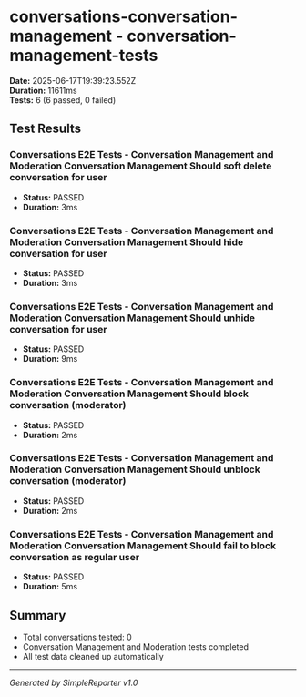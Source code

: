 # conversations-conversation-management - conversation-management-tests

**Date:** 2025-06-17T19:39:23.552Z  
**Duration:** 11611ms  
**Tests:** 6 (6 passed, 0 failed)

## Test Results


### Conversations E2E Tests - Conversation Management and Moderation Conversation Management Should soft delete conversation for user
- **Status:** PASSED
- **Duration:** 3ms



### Conversations E2E Tests - Conversation Management and Moderation Conversation Management Should hide conversation for user
- **Status:** PASSED
- **Duration:** 3ms



### Conversations E2E Tests - Conversation Management and Moderation Conversation Management Should unhide conversation for user
- **Status:** PASSED
- **Duration:** 9ms



### Conversations E2E Tests - Conversation Management and Moderation Conversation Management Should block conversation (moderator)
- **Status:** PASSED
- **Duration:** 2ms



### Conversations E2E Tests - Conversation Management and Moderation Conversation Management Should unblock conversation (moderator)
- **Status:** PASSED
- **Duration:** 2ms



### Conversations E2E Tests - Conversation Management and Moderation Conversation Management Should fail to block conversation as regular user
- **Status:** PASSED
- **Duration:** 5ms



## Summary

- Total conversations tested: 0
- Conversation Management and Moderation tests completed
- All test data cleaned up automatically

---
*Generated by SimpleReporter v1.0*
